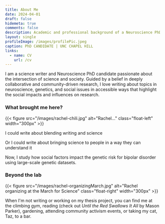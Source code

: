 ```yaml
---
title: About Me
date: 2024-04-01
draft: false
hidemeta: true
comments: false
description: Academic and professional background of a Neuroscience PhD Candidate
layout: single
profileImage: /images/profilePic.jpeg
caption: PhD CANDIDATE | UNC CHAPEL HILL
links:
  - name: CV
    url: /cv
---
```



I am a science writer and Neuroscience PhD candidate passionate about the intersection of science and society. Guided by a belief in deeply collaborative and community-driven research, I love writing about topics in neuroscience, genetics, and social issues in accessible ways that highlight the social impacts and influences on research. 

### What brought me here?

{{< figure src="/images/rachel-chili.jpg" alt="Rachel..." class="float-left" width="300px" >}}

I could write about blending writing and science

Or I could write about bringing science to people in a way they can understand it 


Now, I study how social factors impact the genetic risk for bipolar disorder using large-scale genetic datasets.


### Beyond the lab

{{< figure src="/images/rachel-organizingMarch.jpg" alt="Rachel organizing at the March for Science" class="float-right" width="300px" >}}

When I'm not writing or working on my thesis project, you can find me at the climbing gym, reading (check out *Until the Red Swallows It All* by Mason Parker), gardening, attending community activism events, or taking my cat, Taz, to a bar. 
